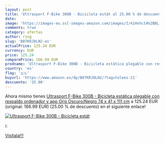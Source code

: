 ```yaml
---
layout: post
title: 'Ultrasport F-Bike 300B - Bicicleta estát al 25.00 % de descuento'
date: 
image: 'https://images-eu.ssl-images-amazon.com/images/I/41HxhctA%2BBL._SL200_.jpg'
comments: true
category: ofertas
author: ring
slug: 'B07KRJ8LN2-es'
actualPrice: 125.24 EUR
currency: EUR
price: 125.24
comparePrice: 166.99 EUR
prodname: 'Ultrasport F-Bike 300B - Bicicleta estática plegable con respaldo  ordenador y app  Gris Oscuro/Negro  74 x 41 x 111 cm'
country: 'es'
flag: '🇪🇸'
buyurl: 'https://www.amazon.es/dp/B07KRJ8LN2/?tag=tolees-21'
descuento: '25.00'
---
```


Ahora mismo tienes [Ultrasport F-Bike 300B - Bicicleta estática plegable con respaldo  ordenador y app  Gris Oscuro/Negro  74 x 41 x 111 cm](https://www.amazon.es/dp/B07KRJ8LN2/?tag=tolees-21) a 125.24 EUR (original: 166.99 EUR) (25.00 %  de descuento) en el siguiente enlace!

[![Ultrasport F-Bike 300B - Bicicleta estát](https://images-eu.ssl-images-amazon.com/images/I/41HxhctA%2BBL._SL200_.jpg)](https://www.amazon.es/dp/B07KRJ8LN2/?tag=tolees-21)

ℹ️:


[Visítala!!!](https://www.amazon.es/dp/B07KRJ8LN2/?tag=tolees-21)

